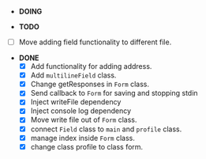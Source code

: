 - **DOING**

- **TODO**
- [ ] Move adding field functionality to different file.


- **DONE**
  - [x] Add functionality for adding address.
  - [x] Add `multilineField` class.
  - [x] Change getResponses in `Form` class.  
  - [x] Send callback to `Form` for saving and stopping stdin
  - [x] Inject writeFile dependency
  - [x] Inject console log dependency
  - [x] Move write file out of `Form` class.
  - [x] connect `Field` class to `main` and `profile` class.
  - [x] manage index inside `Form` class.
  - [x] change class profile to class form.